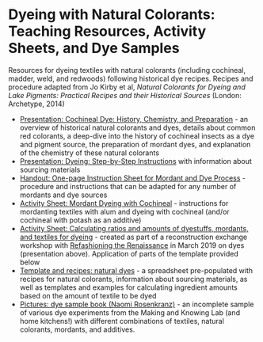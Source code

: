 # Dyeing with Natural Colorants: Teaching Resources, Activity Sheets, and Dye Samples
Resources for dyeing textiles with natural colorants (including cochineal, madder, weld, and redwoods) following historical dye recipes. Recipes and procedure adapted from Jo Kirby et al, *Natural Colorants for Dyeing and Lake Pigments: Practical Recipes and their Historical Sources* (London: Archetype, 2014)

- [Presentation: Cochineal Dye: History, Chemistry, and Preparation](/documents/pdf/2023_dyes_cochineal-history-chem-prep.pdf) - an overview of historical natural colorants and dyes, details about common red colorants, a deep-dive into the history of cochineal insects as a dye and pigment source, the preparation of mordant dyes, and explanation of the chemistry of these natural colorants
- [Presentation: Dyeing: Step-by-Step Instructions](/documents/pdf/rosenkranz_2018_dyes_cochineal-step-by-step.pdf) with information about sourcing materials 
- [Handout: One-page Instruction Sheet for Mordant and Dye Process](/documents/pdf/sp23_handout_dyeing-textiles_general-process.pdf) - procedure and instructions that can be adapted for any number of mordants and dye sources
- [Activity Sheet: Mordant Dyeing with Cochineal](/documents/pdf/rosenkranz_2018_dyes_handout_dyeing-with-cochineal.pdf) - instructions for mordanting textiles with alum and dyeing with cochineal (and/or cochineal with potash as an additive) 
- [Activity Sheet: Calculating ratios and amounts of dyestuffs, mordants, and textiles for dyeing](/documents/pdf/activitysheet_mordants-dyes-recipes-calculator.pdf) - created as part of a reconstruction exchange workshop with [Refashioning the Renaissance](http://refashioningrenaissance.eu/) in March 2019 on dyes (presentation above). Application of parts of the template provided below 
- [Template and recipes: natural dyes](/documents/activity-sheets/rosenkranz_2019_dyes_TEMPLATE-AND-RECIPES_dye-experiments.xlsx) - a spreadsheet pre-populated with recipes for natural colorants, information about sourcing materials, as well as templates and examples for calculating ingredient amounts based on the amount of textile to be dyed
- [Pictures: dye sample book (Naomi Rosenkranz)](https://photos.app.goo.gl/3oVnsawjQkq3JNCX7) - an incomplete sample of various dye experiments from the Making and Knowing Lab (and home kitchens!) with different combinations of textiles, natural colorants, mordants, and additives.
